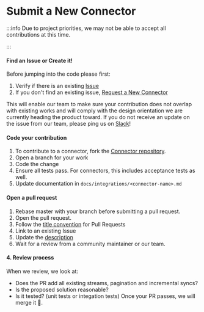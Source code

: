 # Submit a New Connector

:::info
Due to project priorities, we may not be able to accept all contributions at this time. 

:::

#### Find an Issue or Create it!
Before jumping into the code please first:
1. Verify if there is an existing [Issue](https://github.com/airbytehq/airbyte/issues?q=is%3Aopen+is%3Aissue+label%3Aarea%2Fconnectors+-label%3Aneeds-triage+label%3Acommunity) 
2. If you don't find an existing issue, [Request a New Connector](https://github.com/airbytehq/airbyte/issues/new?assignees=&labels=area%2Fconnectors%2Cnew-connector&projects=&template=5-feature-new-connector.yaml)

This will enable our team to make sure your contribution does not overlap with existing works and will comply with the design orientation we are currently heading the product toward. If you do not receive an update on the issue from our team, please ping us on [Slack](https://slack.airbyte.io)!


#### Code your contribution
1. To contribute to a connector, fork the [Connector repository](https://github.com/airbytehq/airbyte). 
2. Open a branch for your work
3. Code the change
4. Ensure all tests pass. For connectors, this includes acceptance tests as well.
5. Update documentation in `docs/integrations/<connector-name>.md` 


#### Open a pull request
1. Rebase master with your branch before submitting a pull request.
2. Open the pull request.
3. Follow the [title convention](./resources/pull-requests-handbook.md#pull-request-title-convention) for Pull Requests
4. Link to an existing Issue
5. Update the [description](./resources/pull-requests-handbook.md#descriptions)
6. Wait for a review from a community maintainer or our team.

#### 4. Review process
When we review, we look at:
* ‌Does the PR add all existing streams, pagination and incremental syncs?
* Is the proposed solution reasonable?
* Is it tested? \(unit tests or integation tests\)
‌Once your PR passes, we will merge it 🎉.

